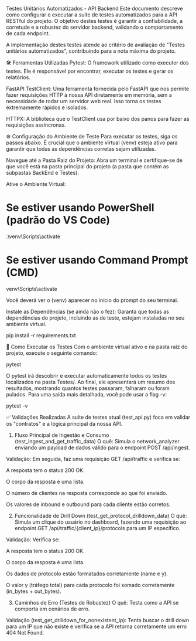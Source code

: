Testes Unitários Automatizados - API Backend
Este documento descreve como configurar e executar a suíte de testes automatizados para a API RESTful do projeto. O objetivo destes testes é garantir a confiabilidade, a corretude e a robustez do servidor backend, validando o comportamento de cada endpoint.

A implementação destes testes atende ao critério de avaliação de "Testes unitários automatizados", contribuindo para a nota máxima do projeto.

🛠️ Ferramentas Utilizadas
Pytest: O framework utilizado como executor dos testes. Ele é responsável por encontrar, executar os testes e gerar os relatórios.

FastAPI TestClient: Uma ferramenta fornecida pelo FastAPI que nos permite fazer requisições HTTP à nossa API diretamente em memória, sem a necessidade de rodar um servidor web real. Isso torna os testes extremamente rápidos e isolados.

HTTPX: A biblioteca que o TestClient usa por baixo dos panos para fazer as requisições assíncronas.

⚙️ Configuração do Ambiente de Teste
Para executar os testes, siga os passos abaixo. É crucial que o ambiente virtual (venv) esteja ativo para garantir que todas as dependências corretas sejam utilizadas.

Navegue até a Pasta Raiz do Projeto:
Abra um terminal e certifique-se de que você está na pasta principal do projeto (a pasta que contém as subpastas BackEnd e Testes).

Ative o Ambiente Virtual:

# Se estiver usando PowerShell (padrão do VS Code)
.\venv\Scripts\activate

# Se estiver usando Command Prompt (CMD)
venv\Scripts\activate

Você deverá ver o (venv) aparecer no início do prompt do seu terminal.

Instale as Dependências (se ainda não o fez):
Garanta que todas as dependências do projeto, incluindo as de teste, estejam instaladas no seu ambiente virtual.

pip install -r requirements.txt

🚀 Como Executar os Testes
Com o ambiente virtual ativo e na pasta raiz do projeto, execute o seguinte comando:

pytest

O pytest irá descobrir e executar automaticamente todos os testes localizados na pasta Testes/. Ao final, ele apresentará um resumo dos resultados, mostrando quantos testes passaram, falharam ou foram pulados. Para uma saída mais detalhada, você pode usar a flag -v:

pytest -v

✅ Validações Realizadas
A suíte de testes atual (test_api.py) foca em validar os "contratos" e a lógica principal da nossa API.

1. Fluxo Principal de Ingestão e Consumo (test_ingest_and_get_traffic_data)
O quê: Simula o network_analyzer enviando um payload de dados válido para o endpoint POST /api/ingest.

Validação: Em seguida, faz uma requisição GET /api/traffic e verifica se:

A resposta tem o status 200 OK.

O corpo da resposta é uma lista.

O número de clientes na resposta corresponde ao que foi enviado.

Os valores de inbound e outbound para cada cliente estão corretos.

2. Funcionalidade de Drill Down (test_get_protocol_drilldown_data)
O quê: Simula um clique do usuário no dashboard, fazendo uma requisição ao endpoint GET /api/traffic/{client_ip}/protocols para um IP específico.

Validação: Verifica se:

A resposta tem o status 200 OK.

O corpo da resposta é uma lista.

Os dados de protocolo estão formatados corretamente (name e y).

O valor y (tráfego total) para cada protocolo foi somado corretamente (in_bytes + out_bytes).

3. Caminhos de Erro (Testes de Robustez)
O quê: Testa como a API se comporta em cenários de erro.

Validação (test_get_drilldown_for_nonexistent_ip): Tenta buscar o drill down para um IP que não existe e verifica se a API retorna corretamente um erro 404 Not Found.
